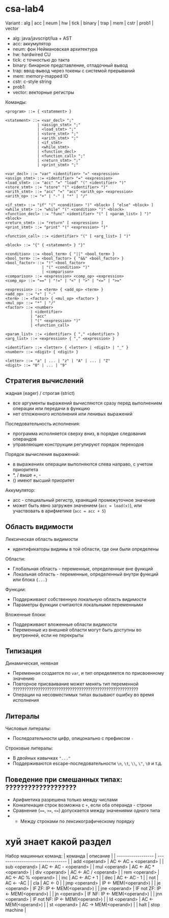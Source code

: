 # csa-lab4

Variant : alg | acc | neum | hw | tick | binary | trap | mem | cstr | prob1 | vector
- alg: java/javscript/lua + AST
- acc: аккумулятор
- neum: фон Неймановская архитектура
- hw: hardwired CU
- tick: с точностью до такта
- binary: бинарное представление, отладочный вывод
- trap: ввод-вывод через токены с системой прерываний
- mem: memory-mapped IO
- cstr: c-style string
- prob1: 
- vector: векторные регистры

Команды:
```
<program> ::= { <statement> }

<statement> ::= <var_decl> ";"
              | <assign_stmt> ";"
              | <load_stmt> ";"
              | <store_stmt> ";"
              | <arith_stmt> ";"
              | <if_stmt>
              | <while_stmt>
              | <function_decl>
              | <function_call> ";"
              | <return_stmt> ";"
              | <print_stmt> ";"

<var_decl> ::= "var" <identifier> "=" <expression>
<assign_stmt> ::= <identifier> "=" <expression>
<load_stmt> ::= "acc" "=" "load" "(" <identifier> ")"
<store_stmt> ::= "store" "(" <identifier> ")"
<arith_stmt> ::= "acc" "=" "acc" <arith_op> <expression>
<arith_op> ::= "+" | "-" | "*" | "/"

<if_stmt> ::= "if" "(" <condition> ")" <block> [ "else" <block> ]
<while_stmt> ::= "while" "(" <condition> ")" <block>
<function_decl> ::= "func" <identifier> "(" [ <param_list> ] ")" <block>
<return_stmt> ::= "return" [ <expression> ]
<print_stmt> ::= "print" "(" <expression> ")"

<function_call> ::= <identifier> "(" [ <arg_list> ] ")"

<block> ::= "{" { <statement> } "}"

<condition> ::= <bool_term> { "||" <bool_term> }
<bool_term> ::= <bool_factor> { "&&" <bool_factor> }
<bool_factor> ::= "!" <bool_factor>
                | "(" <condition> ")"
                | <comparison>
<comparison> ::= <expression> <comp_op> <expression>
<comp_op> ::= "==" | "!=" | "<" | ">" | "<=" | ">="

<expression> ::= <term> { <add_op> <term> }
<add_op> ::= "+" | "-"
<term> ::= <factor> { <mul_op> <factor> }
<mul_op> ::= "*" | "/"
<factor> ::= <number>
           | <identifier>
           | "acc"
           | "(" <expression> ")"
           | <function_call>

<param_list> ::= <identifier> { "," <identifier> }
<arg_list> ::= <expression> { "," <expression> }

<identifier> ::= <letter> { <letter> | <digit> | "_" }
<number> ::= <digit> { <digit> }

<letter> ::= "a" | ... | "z" | "A" | ... | "Z"
<digit> ::= "0" | ... | "9"
```

## Стратегия вычислений
жадная (eager) / строгая (strict)
- все аргументы выражений вычисляются сразу перед выполнением операции или передачи в функцию
- нет отложенного исполнения или ленивых выражений

Последовательность исполнения:
- программа исполняется сверху вниз, в порядке следования операндов
- управляющие конструкции регулируют порядок переходов

Порядок вычисления выражений:
- в выражениях операции выполняются слева направо, с учетом приоритета
- *, / выше +, -
- () имеют высший приоритет

Аккумулятор:
- acc - специальный регистр, хранящий промежуточное значение
- может быть явно загружен значением (`acc = load(x)`), или участвовать в арифметике (`acc = acc + 5`)

## Область видимости
Лексическая область видимости
- идентификаторы видимы в той области, где они были определены

Области:
- Глобальная область - переменные, определенные вне функций
- Локальная область - переменные, определенный внутри функций или блока `{...}`

Функции:
- Поддерживают собственную локальную область видимости
- Параметры функции считаются локальными переменными

Вложенные блоки:
- Поддерживают вложенные области видимости
- Переменные из внешней области могут быть доступны во внутренней, если не перекрыты

## Типизация
Динамическая, неявная
- Переменная создается по `var`, и тип определяется по присвоенному значению
- Повторное присваивание может менять тип переменной ???????????????????????????????????????????????????????
- Операции на несовместимых типах вызывают ошибку во время исполнения

## Литералы
Числовые литералы:
- Последоательности цифр, опицонально с префиксом `-`

Строковые литералы:
- В двойных кавычках `"..."`
- Поддерживаются escape-последовательности `\n`, `\t`, `\\`, `\"`, `\0` и т.д.

## Поведение при смешанных типах: ???????????????????
- Арифметика разрешена только между числами
- Конкатенация строк возможна с `+`, если оба операнда - строки
- Сравнение (`==`, `>=`, `<=`) допускается между значениями одного типа
- - Между строками по лексикографическому порядку


# хуй знает какой раздел
Набор машинных команд:
|      команда       |             описание              |
| ------------------ | --------------------------------- |
| add \<operand\>    | AC <- AC + \<operand\>            |
| sub \<operand\>    | AC <- AC - \<operand\>            |
| mul \<operand\>    | AC <- AC * \<operand\>            |
| div \<operand\>    | AC <- AC / \<operand\>            |
| rem \<operand\>    | AC <- AC % \<operand\>            |
| inc                | AC <- AC + 1                      |
| dec                | AC <- AC - 1                      |
| not                | AC <- -AC                         |
| cla                | AC <- 0                           |
| jmp \<operand\>    | IP <- MEM(\<operand\>)            |
| je \<operand\>     | IF ZF: IP <- MEM(\<operand\>)     |
| jne \<operand\>    | IF not ZF: IP <- MEM(\<operand\>) |
| jn \<operand\>     | IF NF: IP <- MEM(\<operand\>)     |
| jnn \<operand\>    | IF not NF: IP <- MEM(\<operand\>) |
| ld \<operand\>     | AC <- MEM(\<operand\>)            |
| st \<operand\>     | AC -> MEM(\<operand\>)            |
| halt               | stop machine                      |